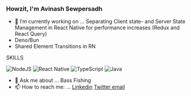 ### Howzit, I'm Avinash Sewpersadh

- 🔭 I’m currently working on ... Separating Client state- and Server State Management in React Native for performance increases (Redux and React Query)
- Deno/Bun
- Shared Element Transitions in RN

SKILLS

![NodeJS](https://img.shields.io/badge/node.js-6DA55F?style=for-the-badge&logo=node.js&logoColor=white)
![React Native](https://img.shields.io/badge/react_native-%2320232a.svg?style=for-the-badge&logo=react&logoColor=%2361DAFB)
![TypeScript](https://img.shields.io/badge/typescript-%23007ACC.svg?style=for-the-badge&logo=typescript&logoColor=white)
![Java](https://img.shields.io/badge/java-%23ED8B00.svg?style=for-the-badge&logo=java&logoColor=white)

- 💬 Ask me about ... Bass Fishing
- 📫 How to reach me: ... [Linkedin](https://linkedin.com/in/avinashsewpersadh)        [Twitter ](https://twitter.com/asewpersadh)     [email](mailto:avi.ukzn@gmail.com)

<!-- <img src="https://github-readme-stats.vercel.app/api?username=dotavi&&show_icons=true&title_color=ffffff&icon_color=bb2acf&text_color=daf7dc&bg_color=151515&count_private=true&layout=compact">
 -->
